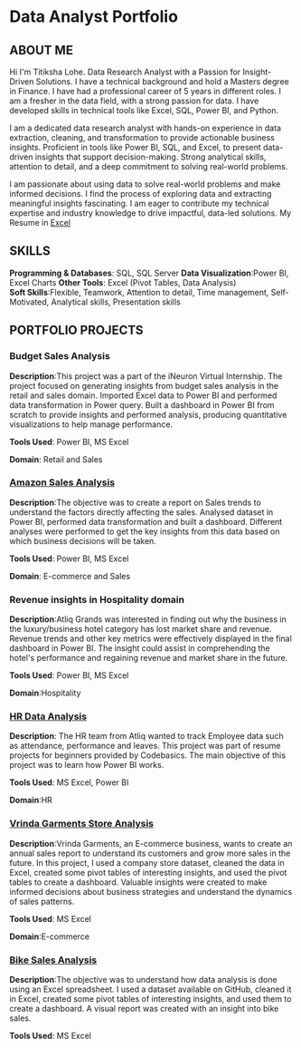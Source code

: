 # Data Analyst Portfolio

## ABOUT ME
   Hi I'm Titiksha Lohe. 
   Data Research Analyst with a Passion for Insight-Driven Solutions.
   I have a technical background and hold a Masters degree in Finance. 
   I have had a professional career of 5 years in different roles. I am a fresher in the data field, with a strong passion for data. 
   I have developed skills in technical tools like Excel, SQL, Power BI, and Python. 
   
   I am a dedicated data research analyst with hands-on experience in data extraction, cleaning, and transformation to provide actionable 
   business insights. Proficient in tools like Power BI, SQL, and Excel, to present data-driven insights that support decision-making. 
   Strong analytical skills, attention to detail, and a deep commitment to solving real-world problems. 

   I am passionate about using data to solve real-world problems and make informed decisions. I find the process of exploring 
   data and extracting meaningful insights fascinating. I am eager to contribute my technical expertise and industry knowledge to drive 
   impactful, data-led solutions.
   My Resume in [Excel](Titiksha_Resume_DataAnalyst.docx)
   
## SKILLS
  **Programming & Databases**: SQL, SQL Server 
  **Data Visualization**:Power BI, Excel Charts 
  **Other Tools**: Excel (Pivot Tables, Data Analysis)  
  **Soft Skills**:Flexible, Teamwork, Attention to detail, 
                  Time management, Self-Motivated, Analytical skills, Presentation skills

## PORTFOLIO PROJECTS
### Budget Sales Analysis
**Description**:This project was a part of the iNeuron Virtual Internship. The project focused on generating insights from budget sales analysis in the retail and sales domain. Imported Excel data to Power BI and performed data transformation in Power query. Built a dashboard in Power BI from scratch to provide insights and performed analysis, producing quantitative visualizations to help manage performance.

**Tools Used**: Power BI, MS Excel

**Domain**: Retail and Sales

### [Amazon Sales Analysis](https://github.com/TitikshaLohe/AmazonSalesDataAnalysis)
**Description**:The objective was to create a report on Sales trends to understand the factors directly affecting the sales. Analysed dataset in Power BI, performed data transformation and built a dashboard. Different analyses were performed to get the key insights from this data based on which business decisions will be taken.

**Tools Used**: Power BI, MS Excel

**Domain**: E-commerce and Sales
 
### Revenue insights in Hospitality domain
**Description**:Atliq Grands was interested in finding out why the business in the luxury/business hotel category has lost market share and revenue. Revenue trends and other key metrics were effectively displayed in the final dashboard in Power BI.	The insight could assist in comprehending the hotel's performance and regaining revenue and market share in the future.

**Tools Used**: Power BI, MS Excel

**Domain**:Hospitality

### [HR Data Analysis](https://github.com/TitikshaLohe/HR-Data-Analysis/tree/main)
**Description**: The HR team from Atliq wanted to track Employee data such as attendance, performance and leaves. This project was part of resume projects for beginners provided by Codebasics. The main objective of this project was to learn how Power BI works. 

**Tools Used**: MS Excel, Power BI

**Domain**:HR 

### [Vrinda Garments Store Analysis](https://github.com/TitikshaLohe/Vrinda-Garment-Analysis) 
**Description**:Vrinda Garments, an E-commerce business, wants to create an annual sales report to understand its customers and grow more sales in the future. In this project, I used a company store dataset, cleaned the data in Excel, created some pivot tables of interesting insights, and used the pivot tables to create a dashboard.
Valuable insights were created to make informed decisions about business strategies and understand the dynamics of sales patterns.

**Tools Used**: MS Excel

**Domain**:E-commerce

### [Bike Sales Analysis](https://github.com/TitikshaLohe/Bike-Sales-Analysis-Excel-Dashboard)
**Description**:The objective was to understand how data analysis is done using an Excel spreadsheet. I used a dataset available on GitHub, cleaned it in Excel, created some pivot tables of interesting insights, and used them to create a dashboard. A visual report was created with an insight into bike sales.

**Tools Used**: MS Excel

